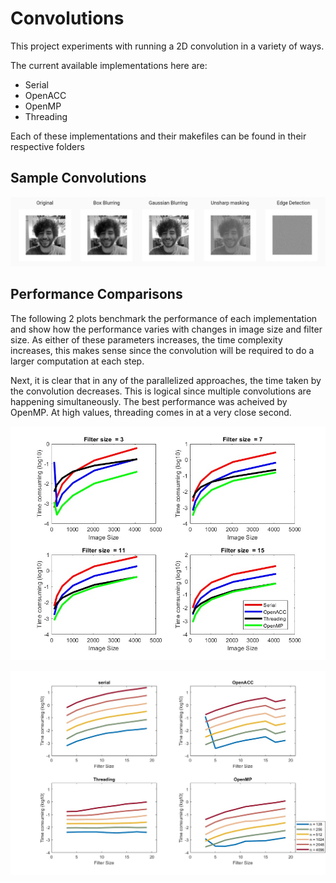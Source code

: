 # Convolutions

This project experiments with running a 2D convolution in a variety of ways. 

The current available implementations here are:
- Serial
- OpenACC
- OpenMP
- Threading 

Each of these implementations and their makefiles can be found in their respective folders

## Sample Convolutions
![sample convolutions](images/convs.JPG)


## Performance Comparisons 

The following 2 plots benchmark the performance of each implementation and show how the performance varies with changes in image size and filter size. 
As either of these parameters increases, the time complexity increases, this makes sense since the convolution will be required to do a larger computation at each step.

Next, it is clear that in any of the parallelized approaches, the time taken by the convolution decreases. This is logical since multiple convolutions are happening simultaneously. 
The best performance was acheived by OpenMP. At high values, threading comes in at a very close second.

![timing1](images/timing1.jpeg)

![timing2](images/timing2.jpeg)
